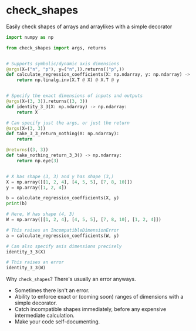 # check_shapes

Easily check shapes of arrays and arraylikes with a simple decorator

```python
import numpy as np

from check_shapes import args, returns


# Supports symbolic/dynamic axis dimensions
@args(X=("n", "p"), y=("n",)).returns(("p",))
def calculate_regression_coefficients(X: np.ndarray, y: np.ndarray) -> np.ndarray:
    return np.linalg.inv(X.T @ X) @ X.T @ y


# Specify the exact dimensions of inputs and outputs
@args(X=(3, 3)).returns((3, 3))
def identity_3_3(X: np.ndarray) -> np.ndarray:
    return X

# Can specify just the args, or just the return
@args(X=(3, 3))
def take_3_3_return_nothing(X: np.ndarray):
    return

@returns((3, 3))
def take_nothing_return_3_3() -> np.ndarray:
    return np.eye(3)


# X has shape (3, 3) and y has shape (3,)
X = np.array([[1, 2, 4], [4, 5, 5], [7, 8, 10]])
y = np.array([1, 2, 4])

b = calculate_regression_coefficients(X, y)
print(b)

# Here, W has shape (4, 3)
W = np.array([[1, 2, 4], [4, 5, 5], [7, 8, 10], [1, 2, 4]])

# This raises an IncompatibleDimensionError
a = calculate_regression_coefficients(W, y)

# Can also specify axis dimensions precisely
identity_3_3(X)

# This raises an error
identity_3_3(W)
```

Why `check_shapes`? There's usually an error anyways.

* Sometimes there isn't an error.
* Ability to enforce exact or (coming soon) ranges of dimensions with a simple decorator.
* Catch incompatible shapes immediately, before any expensive intermediate calculation.
* Make your code self-documenting.